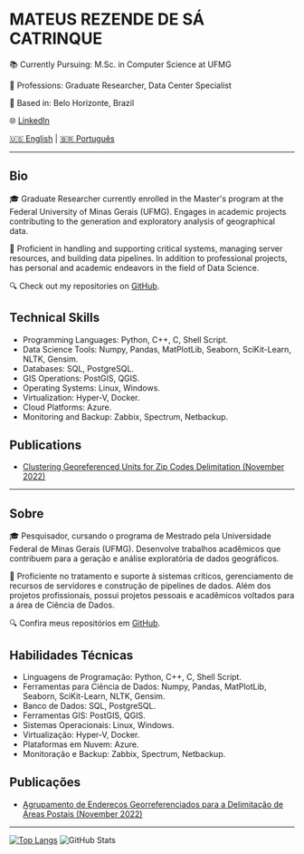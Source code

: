 # MATEUS REZENDE DE SÁ CATRINQUE

📚 Currently Pursuing: M.Sc. in Computer Science at UFMG

💼 Professions: Graduate Researcher, Data Center Specialist

📍 Based in: Belo Horizonte, Brazil

🌐 [LinkedIn](https://www.linkedin.com/in/mcatrinque) 

 [🇺🇸 English](#bio) | [🇧🇷 Português](#sobre)
 
---

## Bio

🎓 Graduate Researcher currently enrolled in the Master's program at the Federal University of Minas Gerais (UFMG). Engages in academic projects contributing to the generation and exploratory analysis of geographical data.

💼 Proficient in handling and supporting critical systems, managing server resources, and building data pipelines. In addition to professional projects, has personal and academic endeavors in the field of Data Science.

🔍 Check out my repositories on [GitHub](https://github.com/mcatrinque?tab=repositories).

## Technical Skills

- Programming Languages: Python, C++, C, Shell Script.
- Data Science Tools: Numpy, Pandas, MatPlotLib, Seaborn, SciKit-Learn, NLTK, Gensim. 
- Databases: SQL, PostgreSQL.
- GIS Operations: PostGIS, QGIS.
- Operating Systems: Linux, Windows.
- Virtualization: Hyper-V, Docker.
- Cloud Platforms: Azure.
- Monitoring and Backup: Zabbix, Spectrum, Netbackup.

## Publications
- [Clustering Georeferenced Units for Zip Codes Delimitation (November 2022)](http://mtc-m16c.sid.inpe.br/col/sid.inpe.br/mtc-m16c/2022/12.16.16.30/doc/thisInformationItemHomePage.html)
  
---

## Sobre
🎓 Pesquisador, cursando o programa de Mestrado pela Universidade Federal de Minas Gerais (UFMG). Desenvolve trabalhos acadêmicos que contribuem para a geração e análise exploratória de dados geográficos. 

💼 Proficiente no tratamento e suporte à sistemas críticos, gerenciamento de recursos de servidores e construção de pipelines de dados. Além dos projetos profissionais, possui projetos pessoais e acadêmicos voltados para a área de Ciência de Dados. 

🔍 Confira meus repositórios em [GitHub](https://github.com/mcatrinque?tab=repositories).
 
## Habilidades Técnicas
- Linguagens de Programação: Python, C++, C, Shell Script.
- Ferramentas para Ciência de Dados: Numpy, Pandas, MatPlotLib, Seaborn, SciKit-Learn, NLTK, Gensim.
- Banco de Dados: SQL, PostgreSQL.
- Ferramentas GIS: PostGIS, QGIS.
- Sistemas Operacionais: Linux, Windows.
- Virtualização: Hyper-V, Docker.
- Plataformas em Nuvem: Azure.
- Monitoração e Backup: Zabbix, Spectrum, Netbackup.

## Publicações
- [Agrupamento de Endereços Georreferenciados para a Delimitação de Áreas Postais (November 2022)](http://mtc-m16c.sid.inpe.br/col/sid.inpe.br/mtc-m16c/2022/12.16.16.30/doc/thisInformationItemHomePage.html)
---
[![Top Langs](https://github-readme-stats.vercel.app/api/top-langs/?username=seuusername&layout=compact)](https://github.com/seuusername/github-readme-stats)
![GitHub Stats](https://github-readme-stats.vercel.app/api?username=seuusername&hide=contribs,prs)
